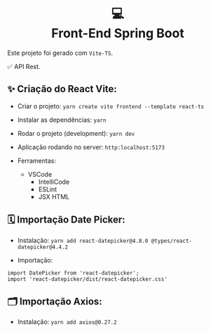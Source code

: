 <h1 align="center">
  💻<br>Front-End Spring Boot
</h1>

Este projeto foi gerado com `Vite-TS`.

✅ API Rest.

## ✨ Criação do React Vite:

- Criar o projeto: `yarn create vite frontend --template react-ts`
- Instalar as dependências: `yarn`
- Rodar o projeto (development): `yarn dev`
- Aplicação rodando no server: `http:localhost:5173`

- Ferramentas:

  - VSCode
    - IntelliCode
    - ESLint
    - JSX HTML

## 🗓️ Importação Date Picker:

- Instalação: `yarn add react-datepicker@4.8.0 @types/react-datepicker@4.4.2`

- Importação:

```
import DatePicker from 'react-datepicker';
import 'react-datepicker/dist/react-datepicker.css'
```

## 🗂️ Importação Axios:

- Instalação: `yarn add axios@0.27.2`